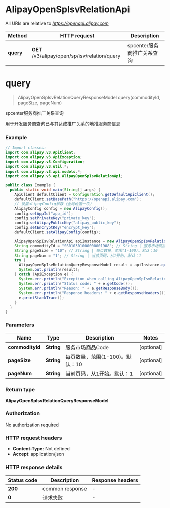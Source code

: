 # AlipayOpenSpIsvRelationApi

All URIs are relative to *https://openapi.alipay.com*

| Method | HTTP request | Description |
|------------- | ------------- | -------------|
| [**query**](AlipayOpenSpIsvRelationApi.md#query) | **GET** /v3/alipay/open/sp/isv/relation/query | spcenter服务商推广关系查询 |


<a name="query"></a>
# **query**
> AlipayOpenSpIsvRelationQueryResponseModel query(commodityId, pageSize, pageNum)

spcenter服务商推广关系查询

用于开发服务商查询已与其达成推广关系的地推服务商信息

### Example
```java
// Import classes:
import com.alipay.v3.ApiClient;
import com.alipay.v3.ApiException;
import com.alipay.v3.Configuration;
import com.alipay.v3.util.*;
import com.alipay.v3.api.models.*;
import com.alipay.v3.api.AlipayOpenSpIsvRelationApi;

public class Example {
  public static void main(String[] args) {
    ApiClient defaultClient = Configuration.getDefaultApiClient();
    defaultClient.setBasePath("https://openapi.alipay.com");
    // 设置alipayConfig参数（全局设置一次）
    AlipayConfig config = new AlipayConfig();
    config.setAppId("app_id");
    config.setPrivateKey("private_key");
    config.setAlipayPublicKey("alipay_public_key");
    config.setEncryptKey("encrypt_key");
    defaultClient.setAlipayConfig(config);

    AlipayOpenSpIsvRelationApi apiInstance = new AlipayOpenSpIsvRelationApi(defaultClient);
    String commodityId = "SS010301000000001908"; // String | 服务市场商品Code
    String pageSize = "10"; // String | 每页数量，范围(1-100)。默认：10
    String pageNum = "1"; // String | 当前页码，从1开始。默认：1
    try {
      AlipayOpenSpIsvRelationQueryResponseModel result = apiInstance.query(commodityId, pageSize, pageNum);
      System.out.println(result);
    } catch (ApiException e) {
      System.err.println("Exception when calling AlipayOpenSpIsvRelationApi#query");
      System.err.println("Status code: " + e.getCode());
      System.err.println("Reason: " + e.getResponseBody());
      System.err.println("Response headers: " + e.getResponseHeaders());
      e.printStackTrace();
    }
  }
}
```

### Parameters

| Name | Type | Description  | Notes |
|------------- | ------------- | ------------- | -------------|
| **commodityId** | **String**| 服务市场商品Code | [optional] |
| **pageSize** | **String**| 每页数量，范围(1-100)。默认：10 | [optional] |
| **pageNum** | **String**| 当前页码，从1开始。默认：1 | [optional] |

### Return type

**AlipayOpenSpIsvRelationQueryResponseModel**

### Authorization

No authorization required

### HTTP request headers

 - **Content-Type**: Not defined
 - **Accept**: application/json

### HTTP response details
| Status code | Description | Response headers |
|-------------|-------------|------------------|
| **200** | common response |  -  |
| **0** | 请求失败 |  -  |

